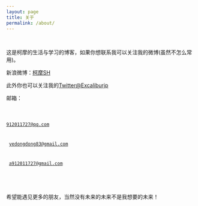 ```yaml
---
layout: page
title: 关于
permalink: /about/
---
```

 

这是柯摩的生活与学习的博客，如果你想联系我可以关注我的微博(虽然不怎么常用)。
 

新浪微博：[柯摩SH](http://weibo.com/u/5339619827/home)
 

此外你也可以关注我的[Twitter@Excaliburjp](https://twitter.com/Excaliburjp)


邮箱：

<code class="hljs livecodeserver">

 912011727@qq.com

 yedongdong83@gmail.com

 a912011727@gmail.com
 
</code> 

希望能遇见更多的朋友，当然没有未来的未来不是我想要的未来！
